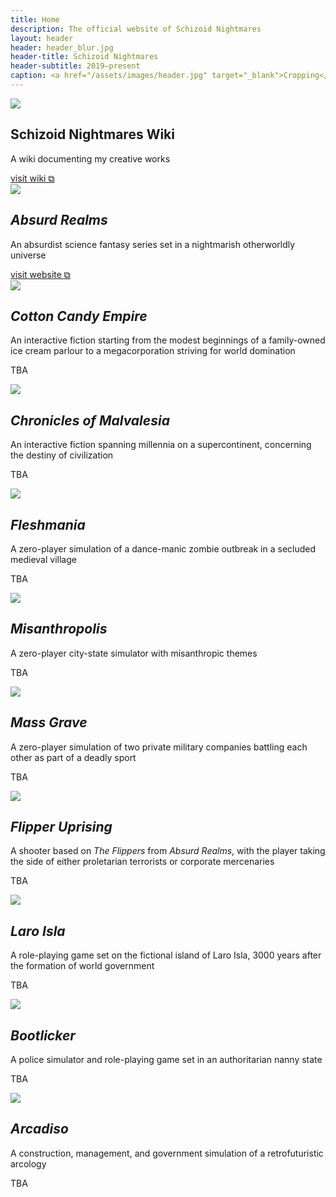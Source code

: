 ```yaml
---
title: Home
description: The official website of Schizoid Nightmares
layout: header
header: header_blur.jpg
header-title: Schizoid Nightmares
header-subtitle: 2019–present
caption: <a href="/assets/images/header.jpg" target="_blank">Cropping</a> of the cover for <i>Anthology I</i> — art by <a href="https://vladmomotart.tumblr.com/" target="_blank">Vlad Momot ⧉</a> as a paid commission
---
```


<div class="feature" markdown=0>
    <img src="/assets/images/snw_icon_small.png">
    <div>
        <h2>Schizoid Nightmares Wiki</h2>
        <p>A wiki documenting my creative works</p>
        <div><a href="https://schizoidnightmares.wiki/" target="_blank">visit wiki ⧉</a></div>
    </div>
</div>

<div class="feature" markdown=0>
    <img src="/assets/images/ar_icon_small.png">
    <div>
        <h2><i>Absurd Realms</i></h2>
        <p>An absurdist science fantasy series set in a nightmarish otherworldly universe</p>
        <div><a href="https://absurdrealms.com/" target="_blank">visit website ⧉</a></div>
    </div>
</div>

<div class="feature" markdown=0>
    <img src="/assets/images/cce_icon_small.png">
    <div>
        <h2><i>Cotton Candy Empire</i></h2>
        <p>An interactive fiction starting from the modest beginnings of a family-owned ice cream parlour to a megacorporation striving for world domination</p>
        <div><p>TBA</p></div>
    </div>
</div>

<div class="feature" markdown=0>
    <img src="/assets/images/cm_icon_small.png">
    <div>
        <h2><i>Chronicles of Malvalesia</i></h2>
        <p>An interactive fiction spanning millennia on a supercontinent, concerning the destiny of civilization</p>
        <div><p>TBA</p></div>
    </div>
</div>

<div class="feature" markdown=0>
    <img src="/assets/images/fleshmania_icon_small.png">
    <div>
        <h2><i>Fleshmania</i></h2>
        <p>A zero-player simulation of a dance-manic zombie outbreak in a secluded medieval village</p>
        <div><p>TBA</p></div>
    </div>
</div>

<div class="feature" markdown=0>
    <img src="/assets/images/misanthropolis_icon_small.png">
    <div>
        <h2><i>Misanthropolis</i></h2>
        <p>A zero-player city-state simulator with misanthropic themes</p>
        <div><p>TBA</p></div>
    </div>
</div>

<div class="feature" markdown=0>
    <img src="/assets/images/mg_icon_small.png">
    <div>
        <h2><i>Mass Grave</i></h2>
        <p>A zero-player simulation of two private military companies battling each other as part of a deadly sport</p>
        <div><p>TBA</p></div>
    </div>
</div>

<div class="feature" markdown=0>
    <img src="/assets/images/fu_icon_small.png">
    <div>
        <h2><i>Flipper Uprising</i></h2>
        <p>A shooter based on <i>The Flippers</i> from <i>Absurd Realms</i>, with the player taking the side of either proletarian terrorists or corporate mercenaries</p>
        <div><p>TBA</p></div>
    </div>
</div>

<div class="feature" markdown=0>
    <img src="/assets/images/laro_isla_icon_small.png">
    <div>
        <h2><i>Laro Isla</i></h2>
        <p>A role-playing game set on the fictional island of Laro Isla, 3000 years after the formation of world government</p>
        <div><p>TBA</p></div>
    </div>
</div>

<div class="feature" markdown=0>
    <img src="/assets/images/bootlicker_icon_small.png">
    <div>
        <h2><i>Bootlicker</i></h2>
        <p>A police simulator and role-playing game set in an authoritarian nanny state</p>
        <div><p>TBA</p></div>
    </div>
</div>

<div class="feature" markdown=0>
    <img src="/assets/images/arcadiso_icon_small.png">
    <div>
        <h2><i>Arcadiso</i></h2>
        <p>A construction, management, and government simulation of a retrofuturistic arcology</p>
        <div><p>TBA</p></div>
    </div>
</div>